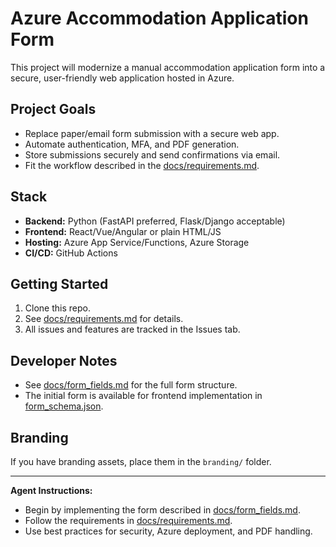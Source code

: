 # Azure Accommodation Application Form

This project will modernize a manual accommodation application form into a secure, user-friendly web application hosted in Azure.

## Project Goals

- Replace paper/email form submission with a secure web app.
- Automate authentication, MFA, and PDF generation.
- Store submissions securely and send confirmations via email.
- Fit the workflow described in the [docs/requirements.md](docs/requirements.md).

## Stack

- **Backend:** Python (FastAPI preferred, Flask/Django acceptable)
- **Frontend:** React/Vue/Angular or plain HTML/JS
- **Hosting:** Azure App Service/Functions, Azure Storage
- **CI/CD:** GitHub Actions

## Getting Started

1. Clone this repo.
2. See [docs/requirements.md](docs/requirements.md) for details.
3. All issues and features are tracked in the Issues tab.

## Developer Notes

- See [docs/form_fields.md](docs/form_fields.md) for the full form structure.
- The initial form is available for frontend implementation in [form_schema.json](form_schema.json).

## Branding

If you have branding assets, place them in the `branding/` folder.

---

**Agent Instructions:**  
- Begin by implementing the form described in [docs/form_fields.md](docs/form_fields.md).
- Follow the requirements in [docs/requirements.md](docs/requirements.md).
- Use best practices for security, Azure deployment, and PDF handling.